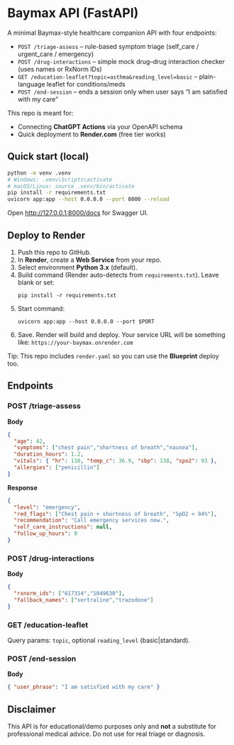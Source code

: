# Baymax API (FastAPI)

A minimal Baymax-style healthcare companion API with four endpoints:

- `POST /triage-assess` – rule-based symptom triage (self_care / urgent_care / emergency)
- `POST /drug-interactions` – simple mock drug–drug interaction checker (uses names or RxNorm IDs)
- `GET /education-leaflet?topic=asthma&reading_level=basic` – plain-language leaflet for conditions/meds
- `POST /end-session` – ends a session only when user says “I am satisfied with my care”

This repo is meant for:
- Connecting **ChatGPT Actions** via your OpenAPI schema
- Quick deployment to **Render.com** (free tier works)

## Quick start (local)

```bash
python -m venv .venv
# Windows: .venv\Scripts\activate
# macOS/Linux: source .venv/bin/activate
pip install -r requirements.txt
uvicorn app:app --host 0.0.0.0 --port 8000 --reload
```

Open http://127.0.0.1:8000/docs for Swagger UI.

## Deploy to Render

1. Push this repo to GitHub.
2. In **Render**, create a **Web Service** from your repo.
3. Select environment **Python 3.x** (default).
4. Build command (Render auto-detects from `requirements.txt`). Leave blank or set:
   ```
   pip install -r requirements.txt
   ```
5. Start command:
   ```
   uvicorn app:app --host 0.0.0.0 --port $PORT
   ```
6. Save. Render will build and deploy. Your service URL will be something like:
   `https://your-baymax.onrender.com`

Tip: This repo includes `render.yaml` so you can use the **Blueprint** deploy too.

## Endpoints

### POST /triage-assess
**Body**
```json
{
  "age": 42,
  "symptoms": ["chest pain","shortness of breath","nausea"],
  "duration_hours": 1.2,
  "vitals": { "hr": 110, "temp_c": 36.9, "sbp": 138, "spo2": 93 },
  "allergies": ["penicillin"]
}
```
**Response**
```json
{
  "level": "emergency",
  "red_flags": ["Chest pain + shortness of breath", "SpO2 < 94%"],
  "recommendation": "Call emergency services now.",
  "self_care_instructions": null,
  "follow_up_hours": 0
}
```

### POST /drug-interactions
**Body**
```json
{
  "rxnorm_ids": ["617314","1049630"],
  "fallback_names": ["sertraline","trazodone"]
}
```

### GET /education-leaflet
Query params: `topic`, optional `reading_level` (basic|standard).

### POST /end-session
**Body**
```json
{ "user_phrase": "I am satisfied with my care" }
```

## Disclaimer
This API is for educational/demo purposes only and **not** a substitute for professional medical advice. Do not use for real triage or diagnosis.
